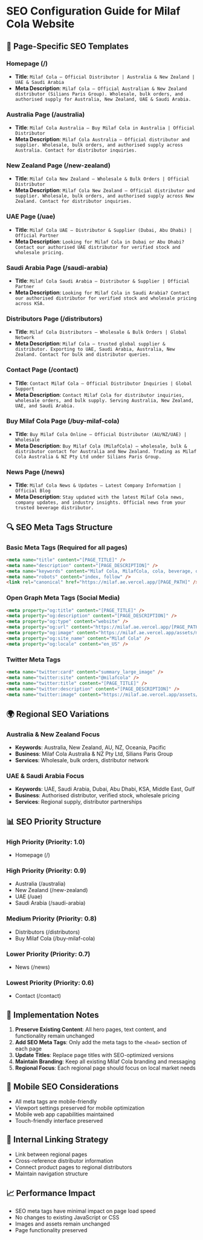 # SEO Configuration Guide for Milaf Cola Website

## 🎯 Page-Specific SEO Templates

### Homepage (/)
- **Title**: `Milaf Cola — Official Distributor | Australia & New Zealand | UAE & Saudi Arabia`
- **Meta Description**: `Milaf Cola — Official Australian & New Zealand distributor (Silians Paris Group). Wholesale, bulk orders, and authorised supply for Australia, New Zealand, UAE & Saudi Arabia.`

### Australia Page (/australia)
- **Title**: `Milaf Cola Australia — Buy Milaf Cola in Australia | Official Distributor`
- **Meta Description**: `Milaf Cola Australia — Official distributor and supplier. Wholesale, bulk orders, and authorised supply across Australia. Contact for distributor inquiries.`

### New Zealand Page (/new-zealand)
- **Title**: `Milaf Cola New Zealand — Wholesale & Bulk Orders | Official Distributor`
- **Meta Description**: `Milaf Cola New Zealand — Official distributor and supplier. Wholesale, bulk orders, and authorised supply across New Zealand. Contact for distributor inquiries.`

### UAE Page (/uae)
- **Title**: `Milaf Cola UAE — Distributor & Supplier (Dubai, Abu Dhabi) | Official Partner`
- **Meta Description**: `Looking for Milaf Cola in Dubai or Abu Dhabi? Contact our authorised UAE distributor for verified stock and wholesale pricing.`

### Saudi Arabia Page (/saudi-arabia)
- **Title**: `Milaf Cola Saudi Arabia — Distributor & Supplier | Official Partner`
- **Meta Description**: `Looking for Milaf Cola in Saudi Arabia? Contact our authorised distributor for verified stock and wholesale pricing across KSA.`

### Distributors Page (/distributors)
- **Title**: `Milaf Cola Distributors — Wholesale & Bulk Orders | Global Network`
- **Meta Description**: `Milaf Cola — trusted global supplier & distributor. Exporting to UAE, Saudi Arabia, Australia, New Zealand. Contact for bulk and distributor queries.`

### Contact Page (/contact)
- **Title**: `Contact Milaf Cola — Official Distributor Inquiries | Global Support`
- **Meta Description**: `Contact Milaf Cola for distributor inquiries, wholesale orders, and bulk supply. Serving Australia, New Zealand, UAE, and Saudi Arabia.`

### Buy Milaf Cola Page (/buy-milaf-cola)
- **Title**: `Buy Milaf Cola Online — Official Distributor (AU/NZ/UAE) | Wholesale`
- **Meta Description**: `Buy Milaf Cola (MilafCola) — wholesale, bulk & distributor contact for Australia and New Zealand. Trading as Milaf Cola Australia & NZ Pty Ltd under Silians Paris Group.`

### News Page (/news)
- **Title**: `Milaf Cola News & Updates — Latest Company Information | Official Blog`
- **Meta Description**: `Stay updated with the latest Milaf Cola news, company updates, and industry insights. Official news from your trusted beverage distributor.`

## 🔍 SEO Meta Tags Structure

### Basic Meta Tags (Required for all pages)
```html
<meta name="title" content="[PAGE_TITLE]" />
<meta name="description" content="[PAGE_DESCRIPTION]" />
<meta name="keywords" content="Milaf Cola, MilafCola, cola, beverage, distributor, [REGION], wholesale, bulk orders" />
<meta name="robots" content="index, follow" />
<link rel="canonical" href="https://milaf.ae.vercel.app/[PAGE_PATH]" />
```

### Open Graph Meta Tags (Social Media)
```html
<meta property="og:title" content="[PAGE_TITLE]" />
<meta property="og:description" content="[PAGE_DESCRIPTION]" />
<meta property="og:type" content="website" />
<meta property="og:url" content="https://milaf.ae.vercel.app/[PAGE_PATH]" />
<meta property="og:image" content="https://milaf.ae.vercel.app/assets/milafcola.png" />
<meta property="og:site_name" content="Milaf Cola" />
<meta property="og:locale" content="en_US" />
```

### Twitter Meta Tags
```html
<meta name="twitter:card" content="summary_large_image" />
<meta name="twitter:site" content="@milafcola" />
<meta name="twitter:title" content="[PAGE_TITLE]" />
<meta name="twitter:description" content="[PAGE_DESCRIPTION]" />
<meta name="twitter:image" content="https://milaf.ae.vercel.app/assets/milafcola.png" />
```

## 🌍 Regional SEO Variations

### Australia & New Zealand Focus
- **Keywords**: Australia, New Zealand, AU, NZ, Oceania, Pacific
- **Business**: Milaf Cola Australia & NZ Pty Ltd, Silians Paris Group
- **Services**: Wholesale, bulk orders, distributor network

### UAE & Saudi Arabia Focus
- **Keywords**: UAE, Saudi Arabia, Dubai, Abu Dhabi, KSA, Middle East, Gulf
- **Business**: Authorised distributor, verified stock, wholesale pricing
- **Services**: Regional supply, distributor partnerships

## 📊 SEO Priority Structure

### High Priority (Priority: 1.0)
- Homepage (/)

### High Priority (Priority: 0.9)
- Australia (/australia)
- New Zealand (/new-zealand)
- UAE (/uae)
- Saudi Arabia (/saudi-arabia)

### Medium Priority (Priority: 0.8)
- Distributors (/distributors)
- Buy Milaf Cola (/buy-milaf-cola)

### Lower Priority (Priority: 0.7)
- News (/news)

### Lowest Priority (Priority: 0.6)
- Contact (/contact)

## 🚀 Implementation Notes

1. **Preserve Existing Content**: All hero pages, text content, and functionality remain unchanged
2. **Add SEO Meta Tags**: Only add the meta tags to the `<head>` section of each page
3. **Update Titles**: Replace page titles with SEO-optimized versions
4. **Maintain Branding**: Keep all existing Milaf Cola branding and messaging
5. **Regional Focus**: Each regional page should focus on local market needs

## 📱 Mobile SEO Considerations

- All meta tags are mobile-friendly
- Viewport settings preserved for mobile optimization
- Mobile web app capabilities maintained
- Touch-friendly interface preserved

## 🔗 Internal Linking Strategy

- Link between regional pages
- Cross-reference distributor information
- Connect product pages to regional distributors
- Maintain navigation structure

## 📈 Performance Impact

- SEO meta tags have minimal impact on page load speed
- No changes to existing JavaScript or CSS
- Images and assets remain unchanged
- Page functionality preserved

